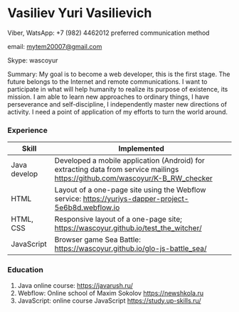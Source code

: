 
# **Vasiliev Yuri Vasilievich** #

Viber, WatsApp: +7 (982) 4462012 preferred communication method

email: mytem20007@gmail.com

Skype: wascoyur

Summary: My goal is to become a web developer, this is the first stage. The future belongs to the Internet and remote communications. I want to participate in what will help humanity to realize its purpose of existence, its mission.
I am able to learn new approaches to ordinary things, I have perseverance and self-discipline, I independently master new directions of activity. I need a point of application of my efforts to turn the world around.

### Experience ###

Skill | Implemented
-------------|--------------
Java develop | Developed a mobile application (Android) for extracting data from service mailings https://github.com/wascoyur/K-B_RW_checker
HTML|Layout of a one-page site using the Webflow service: https://yuriys-dapper-project-5e6b8d.webflow.io
HTML, CSS| Responsive layout of a one-page site; https://wascoyur.github.io/test_the_witcher/
JavaScript|Browser game Sea Battle: https://wascoyur.github.io/glo-js-battle_sea/

### Education ###

1. Java online course: https://javarush.ru/ 
2. Webflow: Online school of Maxim Sokolov https://newshkola.ru 
3. JavaScript: online course JavaScript https://study.up-skills.ru/ 

